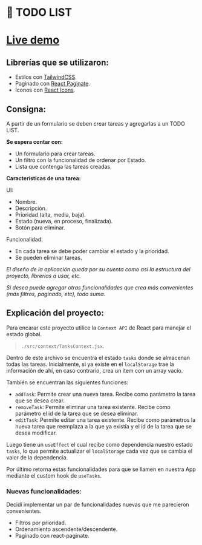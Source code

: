 # 📝 TODO LIST

# [Live demo](https://frontend-challenge-cor.vercel.app)

## Librerías que se utilizaron:

- Estilos con [TailwindCSS](https://tailwindcss.com/docs/installation).
- Paginado con [React Paginate](https://www.npmjs.com/package/react-paginate).
- Íconos con [React Icons](https://react-icons.github.io/react-icons).

## Consigna:

A partir de un formulario se deben crear tareas y agregarlas a un TODO LIST.

**Se espera contar con:**

- Un formulario para crear tareas.
- Un filtro con la funcionalidad de ordenar por Estado.
- Lista que contenga las tareas creadas.

**Características de una tarea:**

UI:

- Nombre.
- Descripción.
- Prioridad (alta, media, baja).
- Estado (nueva, en proceso, finalizada).
- Botón para eliminar.

Funcionalidad:

- En cada tarea se debe poder cambiar el estado y la prioridad.
- Se pueden eliminar tareas.


*El diseño de la aplicación queda por su cuenta como así la estructura del proyecto, librerías a usar, etc.*

*Si desea puede agregar otras funcionalidades que crea más convenientes (más filtros, paginado, etc), todo suma.*

## Explicación del proyecto:

Para encarar este proyecto utilice la `Context API` de React para manejar el estado global.

> `./src/context/TasksContext.jsx`.

Dentro de este archivo se encuentra el estado `tasks` donde se almacenan todas las tareas. Inicialmente, si ya existe en el `localStorage` trae la información de ahí, en caso contrario, crea un item con un array vacío.

También se encuentran las siguientes funciones:

- `addTask`: Permite crear una nueva tarea. Recibe como parámetro la tarea que se desea crear.
- `removeTask`: Permite eliminar una tarea existente. Recibe como parámetro el id de la tarea que se desea eliminar.
- `editTask`: Permite editar una tarea existente. Recibe como parámetros la nueva tarea que reemplaza a la que ya existía y el id de la tarea que se desea modificar.

Luego tiene un `useEffect` el cual recibe como dependencia nuestro estado `tasks`, lo que permite actualizar el `localStorage` cada vez que se cambia el valor de la dependencia.

Por último retorna estas funcionalidades para que se llamen en nuestra App mediante el custom hook de `useTasks`.

### Nuevas funcionalidades:

Decidí implementar un par de funcionalidades nuevas que me parecieron convenientes.

- Filtros por prioridad.
- Ordenamiento ascendente/descendente.
- Paginado con react-paginate.
